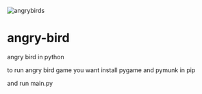![angrybirds](https://user-images.githubusercontent.com/89199091/130193323-46047530-bd91-4bc2-8336-d80ccae4c4dc.jpg)
# angry-bird
angry bird in python

to run angry bird game you want install pygame and pymunk in pip

and run main.py
